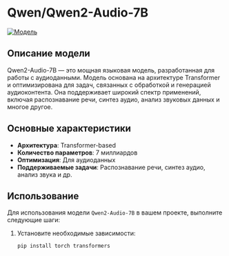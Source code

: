 # Qwen/Qwen2-Audio-7B

[![Модель](https://img.shields.io/badge/Hugging%20Face-Qwen%2FQwen2--Audio--7B-blue)](https://huggingface.co/Qwen/Qwen2-Audio-7B)

## Описание модели

Qwen2-Audio-7B — это мощная языковая модель, разработанная для работы с аудиоданными. Модель основана на архитектуре Transformer и оптимизирована для задач, связанных с обработкой и генерацией аудиоконтента. Она поддерживает широкий спектр применений, включая распознавание речи, синтез аудио, анализ звуковых данных и многое другое.

## Основные характеристики

- **Архитектура**: Transformer-based
- **Количество параметров**: 7 миллиардов
- **Оптимизация**: Для аудиоданных
- **Поддерживаемые задачи**: Распознавание речи, синтез аудио, анализ звука и др.

## Использование

Для использования модели `Qwen2-Audio-7B` в вашем проекте, выполните следующие шаги:

1. Установите необходимые зависимости:

   ```bash
   pip install torch transformers
